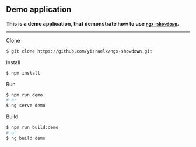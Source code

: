 Demo application
---

**This is a demo application, that demonstrate how to use [`ngx-showdown`](https://github.com/yisraelx/ngx-showdown).**

***

Clone
```bash
$ git clone https://github.com/yisraelx/ngx-showdown.git
```

Install
```bash
$ npm install
```

Run
```bash
$ npm run demo
# or
$ ng serve demo
```
Build
```bash
$ npm run build:demo
# or
$ ng build demo
```
